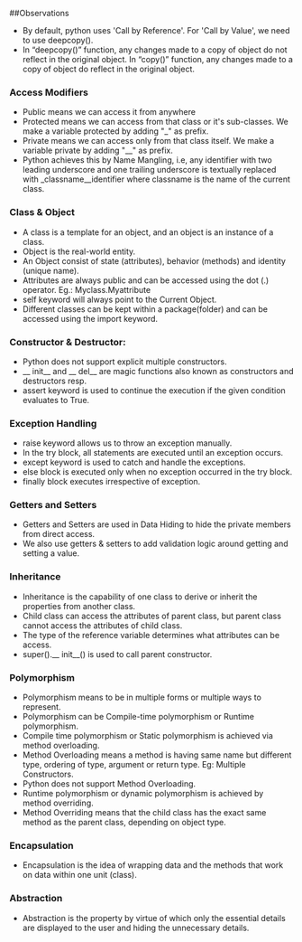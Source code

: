 ##Observations

* By default, python uses 'Call by Reference'. For 'Call by Value', we need to use deepcopy().
* In “deepcopy()” function,  any changes made to a copy of object do not reflect in the original object. In “copy()” function, any changes made to a copy of object do reflect in the original object.

### Access Modifiers
* Public means we can access it from anywhere
* Protected means we can access from that class or it's sub-classes. We make a variable protected by adding "_" as prefix.
* Private means we can access only from that class itself. We make a variable private by adding "__" as prefix.
* Python achieves this by Name Mangling, i.e,  any identifier with two leading underscore and one trailing underscore is textually replaced with _classname__identifier where classname is the name of the current class.

### Class & Object
* A class is a template for an object, and an object is an instance of a class.
* Object is the real-world entity.
* An Object consist of state (attributes), behavior (methods) and identity (unique name).
* Attributes are always public and can be accessed using the dot (.) operator. Eg.: Myclass.Myattribute
* self keyword will always point to the Current Object.
* Different classes can be kept within a package(folder) and can be accessed using the import keyword.

### Constructor & Destructor:
* Python does not support explicit multiple constructors.
* __ init__ and __ del__ are magic functions also known as constructors and destructors resp.
* assert keyword is used to continue the execution if the given condition evaluates to True.

### Exception Handling
* raise keyword allows us to throw an exception manually.
* In the try block, all statements are executed until an exception occurs.
* except keyword is used to catch and handle the exceptions.
* else block is executed only when no exception occurred in the try block.
* finally block executes irrespective of exception.

### Getters and Setters
* Getters and Setters are used in Data Hiding to hide the private members from direct access.
* We also use getters & setters to add validation logic around getting and setting a value.

### Inheritance
* Inheritance is the capability of one class to derive or inherit the properties from another class.
* Child class can access the attributes of parent class, but parent class cannot access the attributes of child class.
* The type of the reference variable determines what attributes can be access.
* super().__ init__() is used to call parent constructor.

### Polymorphism
* Polymorphism means to be in multiple forms or multiple ways to represent.
* Polymorphism can be Compile-time polymorphism or Runtime polymorphism.
* Compile time polymorphism or Static polymorphism is achieved via method overloading.
* Method Overloading means a method is having same name but different type, ordering of type, argument or return type. Eg: Multiple Constructors.
* Python does not support Method Overloading.
* Runtime polymorphism or dynamic polymorphism is achieved by method overriding.
* Method Overriding means that the child class has the exact same method as the parent class, depending on object type.

### Encapsulation
* Encapsulation is the idea of wrapping data and the methods that work on data within one unit (class).

### Abstraction
* Abstraction is the property by virtue of which only the essential details are displayed to the user and hiding the unnecessary details.
